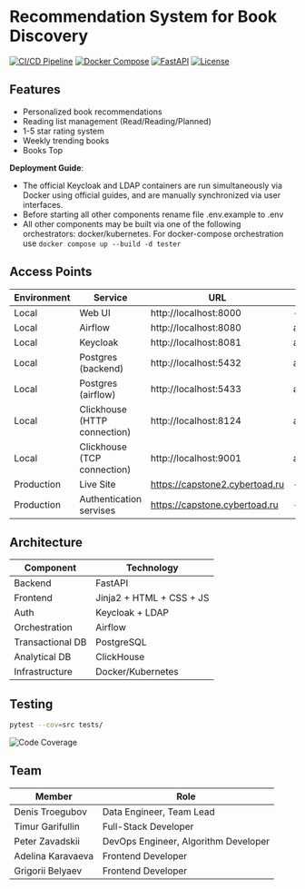 # Recommendation System for Book Discovery

[![CI/CD Pipeline](https://github.com/IU-Capstone-Project-2025/Recommendation-System/actions/workflows/pipeline.yml/badge.svg?branch=dev)](https://github.com/IU-Capstone-Project-2025/Recommendation-System/actions/workflows/pipeline.yml)
[![Docker Compose](https://img.shields.io/badge/Docker-Compose-blue)](https://docs.docker.com/compose/)
[![FastAPI](https://img.shields.io/badge/Framework-FastAPI-green)](https://fastapi.tiangolo.com/)
[![License](https://img.shields.io/badge/License-MIT-orange)](LICENSE)

## Features
- Personalized book recommendations
- Reading list management (Read/Reading/Planned)
- 1-5 star rating system
- Weekly trending books
- Books Top


**Deployment Guide**:

- The official Keycloak and LDAP containers are run simultaneously via Docker using official guides, and are manually synchronized via user interfaces.
- Before starting all other components rename file .env.example to .env
- All other components may be built via one of the following orchestrators: docker/kubernetes. For docker-compose orchestration use ```docker compose up --build -d tester``` 




## Access Points

| Environment | Service                        | URL                           | Credentials       |
|-------------|--------------------------------|-------------------------------|-------------------|
| Local       | Web UI                         | http://localhost:8000         | -                 |
| Local       | Airflow                        | http://localhost:8080         | admin/admin       |
| Local       | Keycloak                       | http://localhost:8081         | admin/admin       |
| Local       | Postgres (backend)             | http://localhost:5432         | admin/admin       |
| Local       | Postgres (airflow)             | http://localhost:5433         | admin/admin       |
| Local       | Clickhouse   (HTTP connection) | http://localhost:8124         | admin/admin       |
| Local       | Clickhouse   (TCP connection)  | http://localhost:9001         | admin/admin       |
| Production  | Live Site                      | https://capstone2.cybertoad.ru | -                 |
| Production  | Authentication servises        | https://capstone.cybertoad.ru | -                 |
## Architecture

| Component           | Technology               |
|---------------------|--------------------------|
| Backend             | FastAPI                  |
| Frontend            | Jinja2 + HTML + CSS + JS |
| Auth                | Keycloak + LDAP          |
| Orchestration       | Airflow                  |
| Transactional DB    | PostgreSQL               |
| Analytical DB       | ClickHouse               |
| Infrastructure      | Docker/Kubernetes        |

## Testing
```bash
pytest --cov=src tests/
```
![Code Coverage](https://raw.githubusercontent.com/BogGoro/IU-Capstone-Project-2025/refs/heads/main/code_coverage.jpg)

## Team
| Member            | Role                                                    |
|-------------------|---------------------------------------------------------|
| Denis Troegubov   | Data Engineer, Team Lead                                |
| Timur Garifullin  | Full-Stack Developer                                    |
| Peter Zavadskii   | DevOps Engineer, Algorithm Developer                    |
| Adelina Karavaeva | Frontend Developer                                      |
| Grigorii Belyaev  | Frontend Developer                                      |
